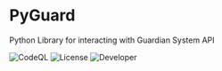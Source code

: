 # PyGuard
Python Library for interacting with Guardian System API 

![CodeQL](https://img.shields.io/github/workflow/status/Discord-Guardian-System/PyGuard/CodeQL)
![License](https://img.shields.io/apm/l/vim-mode?label=License&style=plastic)
![Developer](https://img.shields.io/badge/Developer-Moros0741-blue)
